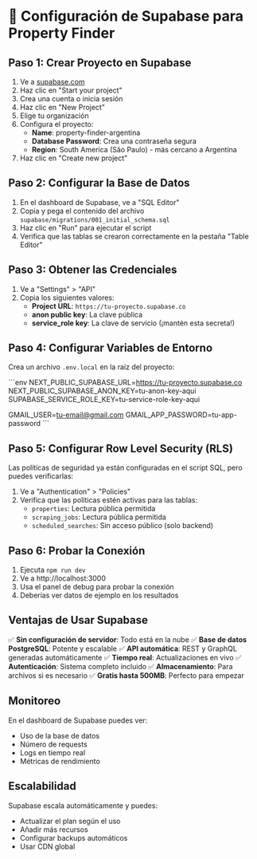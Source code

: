 # 🚀 Configuración de Supabase para Property Finder

## Paso 1: Crear Proyecto en Supabase

1. Ve a [supabase.com](https://supabase.com)
2. Haz clic en "Start your project"
3. Crea una cuenta o inicia sesión
4. Haz clic en "New Project"
5. Elige tu organización
6. Configura el proyecto:
   - **Name**: property-finder-argentina
   - **Database Password**: Crea una contraseña segura
   - **Region**: South America (São Paulo) - más cercano a Argentina
7. Haz clic en "Create new project"

## Paso 2: Configurar la Base de Datos

1. En el dashboard de Supabase, ve a "SQL Editor"
2. Copia y pega el contenido del archivo `supabase/migrations/001_initial_schema.sql`
3. Haz clic en "Run" para ejecutar el script
4. Verifica que las tablas se crearon correctamente en la pestaña "Table Editor"

## Paso 3: Obtener las Credenciales

1. Ve a "Settings" > "API"
2. Copia los siguientes valores:
   - **Project URL**: `https://tu-proyecto.supabase.co`
   - **anon public key**: La clave pública
   - **service_role key**: La clave de servicio (¡mantén esta secreta!)

## Paso 4: Configurar Variables de Entorno

Crea un archivo `.env.local` en la raíz del proyecto:

\`\`\`env
NEXT_PUBLIC_SUPABASE_URL=https://tu-proyecto.supabase.co
NEXT_PUBLIC_SUPABASE_ANON_KEY=tu-anon-key-aqui
SUPABASE_SERVICE_ROLE_KEY=tu-service-role-key-aqui

GMAIL_USER=tu-email@gmail.com
GMAIL_APP_PASSWORD=tu-app-password
\`\`\`

## Paso 5: Configurar Row Level Security (RLS)

Las políticas de seguridad ya están configuradas en el script SQL, pero puedes verificarlas:

1. Ve a "Authentication" > "Policies"
2. Verifica que las políticas estén activas para las tablas:
   - `properties`: Lectura pública permitida
   - `scraping_jobs`: Lectura pública permitida
   - `scheduled_searches`: Sin acceso público (solo backend)

## Paso 6: Probar la Conexión

1. Ejecuta `npm run dev`
2. Ve a http://localhost:3000
3. Usa el panel de debug para probar la conexión
4. Deberías ver datos de ejemplo en los resultados

## Ventajas de Usar Supabase

✅ **Sin configuración de servidor**: Todo está en la nube
✅ **Base de datos PostgreSQL**: Potente y escalable
✅ **API automática**: REST y GraphQL generadas automáticamente
✅ **Tiempo real**: Actualizaciones en vivo
✅ **Autenticación**: Sistema completo incluido
✅ **Almacenamiento**: Para archivos si es necesario
✅ **Gratis hasta 500MB**: Perfecto para empezar

## Monitoreo

En el dashboard de Supabase puedes ver:
- Uso de la base de datos
- Número de requests
- Logs en tiempo real
- Métricas de rendimiento

## Escalabilidad

Supabase escala automáticamente y puedes:
- Actualizar el plan según el uso
- Añadir más recursos
- Configurar backups automáticos
- Usar CDN global

